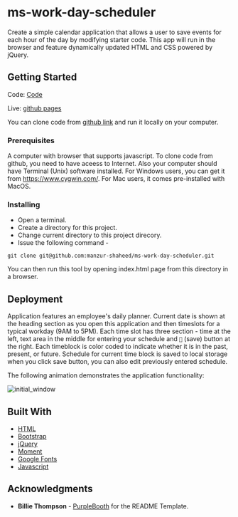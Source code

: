 # ms-work-day-scheduler

Create a simple calendar application that allows a user to save events for each hour of the day by modifying starter code. This app will run in the browser and feature dynamically updated HTML and CSS powered by jQuery.

## Getting Started
Code: [Code](https://github.com/manzur-shaheed/ms-work-day-scheduler)

Live: [github pages](https://manzur-shaheed.github.io/ms-work-day-scheduler/)

You can clone code from [github link](https://github.com/manzur-shaheed/ms-work-day-scheduler) and run it locally on your computer.

### Prerequisites

A computer with browser that supports javascript. To clone code from github, you need to have aceess to Internet. Also your computer should have Terminal (Unix) software installed. For Windows users, you can get it from https://www.cygwin.com/. For Mac users, it comes pre-installed with MacOS. 

### Installing

- Open a terminal.  
- Create a directory for this project.
- Change current directory to this project direcory.
- Issue the following command -

```
git clone git@github.com:manzur-shaheed/ms-work-day-scheduler.git
```
You can then run this tool by opening index.html page from this directory in a browser.

## Deployment
Application features an employee's daily planner. Current date is shown at the heading section as you open this application and then timeslots for a typical workday (9AM to 5PM). Each time slot has three section - time at the left, text area in the middle for entering your schedule and ```💾``` (save) button at the right. Each timeblock is color coded to indicate whether it is in the past, present, or future. Schedule for current time block is saved to local storage when you click save button, you can also edit previously entered schedule.

The following animation demonstrates the application functionality:

![initial_window](./assets/images/ms-work-day-scheduler.gif)


## Built With

* [HTML](https://developer.mozilla.org/en-US/docs/Web/HTML)
* [Bootstrap](https://getbootstrap.com/)
* [jQuery](https://jquery.com/)
* [Moment](https://momentjs.com/)
* [Google Fonts](https://fonts.google.com/)
* [Javascript](https://developer.mozilla.org/en-US/docs/Web/JavaScript)

## Acknowledgments
* **Billie Thompson** - [PurpleBooth](https://github.com/PurpleBooth) for the README Template.

